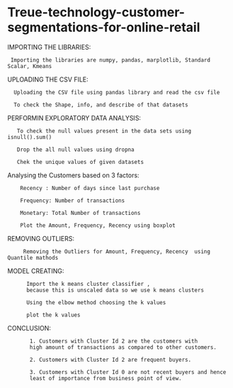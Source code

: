 # Treue-technology-customer-segmentations-for-online-retail

IMPORTING THE LIBRARIES:

     Importing the libraries are numpy, pandas, marplotlib, Standard Scalar, Kmeans
     
UPLOADING THE CSV FILE:

      Uploading the CSV file using pandas library and read the csv file
      
      To check the Shape, info, and describe of that datasets

PERFORMIN EXPLORATORY DATA ANALYSIS:

       To check the null values present in the data sets using isnull().sum()

       Drop the all null values using dropna 

       Chek the unique values of given datasets

Analysing the Customers based on 3 factors:

        Recency : Number of days since last purchase
        
        Frequency: Number of transactions
        
        Monetary: Total Number of transactions

        Plot the Amount, Frequency, Recency using boxplot

REMOVING OUTLIERS:

         Removing the Outliers for Amount, Frequency, Recency  using Quantile mathods

MODEL CREATING:

          Import the k means cluster classifier , 
          because this is unscaled data so we use k means clusters

          Using the elbow method choosing the k values 

          plot the k values

CONCLUSION:

           1. Customers with Cluster Id 2 are the customers with
           high amount of transactions as compared to other customers.
           
           2. Customers with Cluster Id 2 are frequent buyers.
           
           3. Customers with Cluster Id 0 are not recent buyers and hence 
           least of importance from business point of view.

       

       
